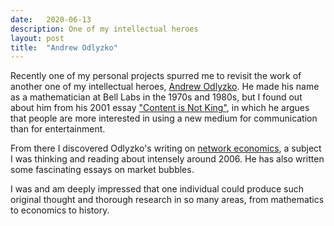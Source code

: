 ```yaml
---
date:   2020-06-13
description: One of my intellectual heroes
layout: post
title:  "Andrew Odlyzko"
---
```


Recently one of my personal projects spurred me to revisit the work of another one of my intellectual heroes, [Andrew Odlyzko](https://en.wikipedia.org/wiki/Andrew_Odlyzko). He made his name as a mathematician at Bell Labs in the 1970s and 1980s, but I found out about him from his 2001 essay ["Content is Not King"](https://firstmonday.org/article/view/833/742), in which he argues that people are more interested in using a new medium for communication than for entertainment.

From there I discovered Odlyzko's writing on [network economics](http://www.dtc.umn.edu/~odlyzko/doc/complete.html), a subject I was thinking and reading about intensely around 2006. He has also written some fascinating essays on market bubbles.

I was and am deeply impressed that one individual could produce such original thought and thorough research in so many areas, from mathematics to economics to history.

